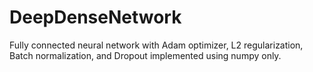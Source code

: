 # DeepDenseNetwork
Fully connected neural network with Adam optimizer, L2 regularization, Batch normalization, and Dropout implemented using numpy only. 
